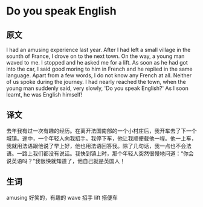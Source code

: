 # Do you speak English

## 原文

I had an amusing experience last year. After I had left a small village in the sounth of France, I drove on to the next town. On the way, a young man waved to me. I stopped and he asked me for a lift. As soon as he had got into the car, I said good moring to him in French and he replied in the same language. Apart from a few words, I do not know any French at all. Neither of us spoke during the journey. I had nearly reached the town, when the young man suddenly said, very slowly, 'Do you speak English?' As I soon learnt, he was English himself!

## 译文

去年我有过一次有趣的经历。在离开法国南部的一个小村庄后，我开车去了下一个城镇。途中，一个年轻人向我招手。我停下车，他让我顺便载他一程。他一上车，我就用法语跟他说了早上好，他也用法语回答我。除了几句话，我一点也不会法语。一路上我们都没有说话。我快到镇上时，那个年轻人突然很慢地问道：“你会说英语吗？”我很快就知道了，他自己就是英国人！

## 生词

amusing 好笑的，有趣的
wave 招手
lift 搭便车
